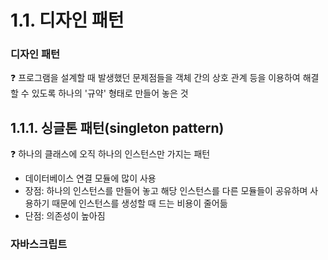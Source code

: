 # 1.1. 디자인 패턴

### 디자인 패턴

❓ 프로그램을 설계할 때 발생했던 문제점들을 객체 간의 상호 관계 등을 이용하여 해결할 수 있도록 하나의 '규약' 형태로 만들어 놓은 것

## 1.1.1. 싱글톤 패턴(singleton pattern)

❓ 하나의 클래스에 오직 하나의 인스턴스만 가지는 패턴
- 데이터베이스 연결 모듈에 많이 사용
- 장점: 하나의 인스턴스를 만들어 놓고 해당 인스턴스를 다른 모듈들이 공유하며 사용하기 때문에 인스턴스를 생성할 때 드는 비용이 줄어듦
- 단점: 의존성이 높아짐

### 자바스크립트

